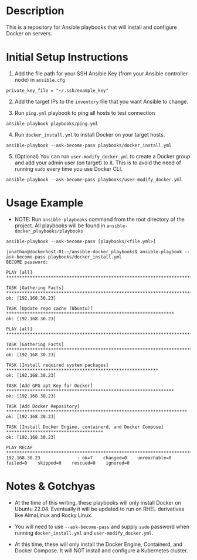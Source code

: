 # Description

This is a repository for Ansible playbooks that will install and configure Docker on servers.

# Initial Setup Instructions

1. Add the file path for your SSH Ansible Key (from your Ansible controller node) in `ansible.cfg`

```
private_key_file = "~/.ssh/example_key"
```

2. Add the target IPs to the `inventory` file that you want Ansible to change.

3. Run `ping.yml` playbook to ping all hosts to test connection

```
ansible-playbook playbooks/ping.yml
```

4. Run `docker_install.yml` to install Docker on your target hosts.

```
ansible-playbook --ask-become-pass playbooks/docker_install.yml
```

5. (Optional) You can run `user-modify_docker.yml` to create a Docker group and add your admin user (on target) to it. This is to avoid the need of running `sudo` every time you use Docker CLI.

```
ansible-playbook --ask-become-pass playbooks/user-modify_docker.yml
```

# Usage Example

- NOTE: Run `ansible-playbooks` command from the root directory of the project. All playbooks will be found in `ansible-docker_playbooks/playbooks`

```
ansible-playbook --ask-become-pass [playbooks/<file.yml>]

jonathan@dockerhost-01:~/ansible-docker_playbooks$ ansible-playbook --ask-become-pass playbooks/docker_install.yml
BECOME password:

PLAY [all] ***************************************************************************************

TASK [Gathering Facts] ***************************************************************************
ok: [192.168.30.23]

TASK [Update repo cache (Ubuntu)] ****************************************************************
ok: [192.168.30.23]

PLAY [all] ***************************************************************************************

TASK [Gathering Facts] ***************************************************************************
ok: [192.168.30.23]

TASK [Install required system packages] **********************************************************
ok: [192.168.30.23]

TASK [Add GPG apt Key for Docker] ****************************************************************
ok: [192.168.30.23]

TASK [Add Docker Repository] *********************************************************************
ok: [192.168.30.23]

TASK [Install Docker Engine, containerd, and Docker Compose] *************************************
ok: [192.168.30.23]

PLAY RECAP ***************************************************************************************
192.168.30.23              : ok=7    changed=0    unreachable=0    failed=0    skipped=0    rescued=0    ignored=0
```

# Notes & Gotchyas

- At the time of this writing, these playbooks will only install Docker on Ubuntu 22.04. Eventually it will be updated to run on RHEL derivatives like AlmaLinux and Rocky Linux.

- You will need to use `--ask-become-pass` and supply `sudo` password when running `docker_install.yml` and `user-modify_docker.yml`.

- At this time, these will only install the Docker Engine, Containerd, and Docker Compose. It will NOT install and configure a Kubernetes cluster. 
